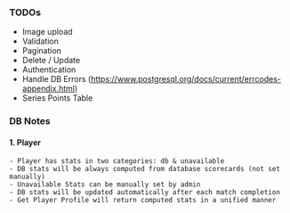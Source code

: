### TODOs

- Image upload
- Validation
- Pagination
- Delete / Update
- Authentication
- Handle DB Errors (https://www.postgresql.org/docs/current/errcodes-appendix.html)
- Series Points Table

### DB Notes

#### 1. Player

    - Player has stats in two categories: db & unavailable
    - DB stats will be always computed from database scorecards (not set manually)
    - Unavailable Stats can be manually set by admin
    - DB stats will be updated automatically after each match completion
    - Get Player Profile will return computed stats in a unified manner
